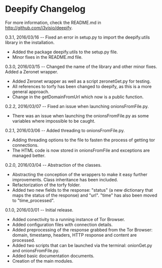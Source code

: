 Deepify Changelog
=================

For more information, check the README.md in <http://github.com/i3visio/deepify>.

0.3.1, 2016/03/16 -- Fixed an error in setup.py to import the deepify.utils library in the installation.
- Added the package deepify.utils to the setup.py file.
- Minor fixes in the README.md file.

0.3.0, 2016/03/15 -- Changed the name of the library and other minor fixes. Added a Zeronet wrapper.
- Added Zeronet wrapper as well as a script zeronetGet.py for testing.
- All references to torfy has been changed to deepify, as this is a more general approach.
- Change in the getDomainFromUrl which now is a public function. 

0.2.2, 2016/03/07 -- Fixed an issue when launching onionsFromFile.py.
- There was an issue when launching the onionsFromFile.py as some variables where impossible to be caught.

0.2.1, 2016/03/06 -- Added threading to onionsFromFile.py.
- Adding threading options to the file to fasten the process of getting tor connections.
- The HTML code is now stored in onionsFromFile and exceptions are managed better.

0.2.0, 2016/03/04 -- Abstraction of the classes.
- Abstracting the conception of the wrappers to make it easy further improvements. Class inheritance has been included.
- Refactorization of the torfy folder.
- Added two new fields to the response: "status" (a new dictionary that maps the status of the response) and "url". "time" has also been moved to "time_processed".

0.1.0, 2016/03/01 -- Initial release.
- Added conectivity to a running instance of Tor Browser.
- Added configuration files with connection details.
- Added preprocessing of the response grabbed from the Tor Browser: domain, timestamp, headers, HTTP response and content are processed.
- Added two scripts that can be launched via the terminal: onionGet.py and onionsFromFile.py.
- Added basic documentation documents.
- Creation of the main modules.

